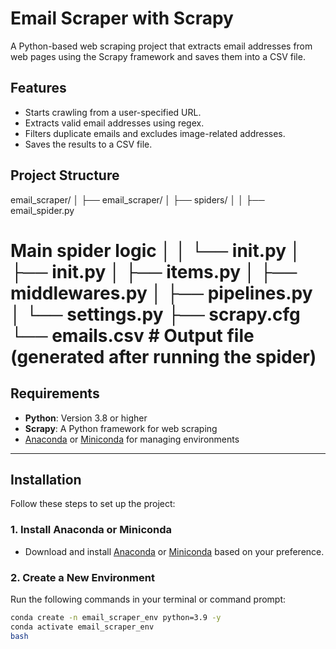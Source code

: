 # Email Scraper with Scrapy

A Python-based web scraping project that extracts email addresses from web pages using the Scrapy framework and saves them into a CSV file.

## Features

- Starts crawling from a user-specified URL.
- Extracts valid email addresses using regex.
- Filters duplicate emails and excludes image-related addresses.
- Saves the results to a CSV file.

## Project Structure

email_scraper/ │ ├── email_scraper/ │ ├── spiders/ │ │ ├── email_spider.py

# Main spider logic │ │ └── init.py │ ├── init.py │ ├── items.py │ ├── middlewares.py │ ├── pipelines.py │ └── settings.py ├── scrapy.cfg └── emails.csv # Output file (generated after running the spider)


## Requirements

- **Python**: Version 3.8 or higher
- **Scrapy**: A Python framework for web scraping
- [Anaconda](https://www.anaconda.com/products/distribution) or [Miniconda](https://docs.conda.io/en/latest/miniconda.html) for managing environments

---

## Installation

Follow these steps to set up the project:

### 1. Install Anaconda or Miniconda

- Download and install [Anaconda](https://www.anaconda.com/products/distribution) or [Miniconda](https://docs.conda.io/en/latest/miniconda.html) based on your preference.

### 2. Create a New Environment

Run the following commands in your terminal or command prompt:

```bash
conda create -n email_scraper_env python=3.9 -y
conda activate email_scraper_env
bash


